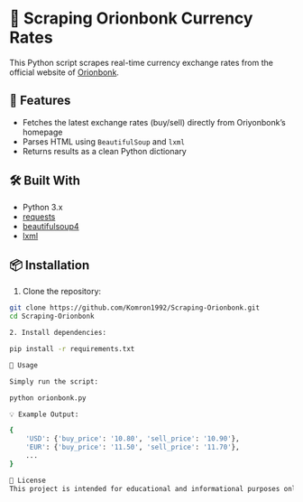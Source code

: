 # 🏦 Scraping Orionbonk Currency Rates

This Python script scrapes real-time currency exchange rates from the official website of [Orionbonk](https://oriyonbonk.tj/ru).

## 📌 Features

- Fetches the latest exchange rates (buy/sell) directly from Oriyonbonk’s homepage
- Parses HTML using `BeautifulSoup` and `lxml`
- Returns results as a clean Python dictionary

## 🛠️ Built With

- Python 3.x
- [requests](https://pypi.org/project/requests/)
- [beautifulsoup4](https://pypi.org/project/beautifulsoup4/)
- [lxml](https://pypi.org/project/lxml/)

## 📦 Installation

1. Clone the repository:

```bash
git clone https://github.com/Komron1992/Scraping-Orionbonk.git
cd Scraping-Orionbonk

2. Install dependencies:

pip install -r requirements.txt

🚀 Usage

Simply run the script:

python orionbonk.py

💡 Example Output:

{
    'USD': {'buy_price': '10.80', 'sell_price': '10.90'},
    'EUR': {'buy_price': '11.50', 'sell_price': '11.70'},
    ...
}

📄 License
This project is intended for educational and informational purposes only.